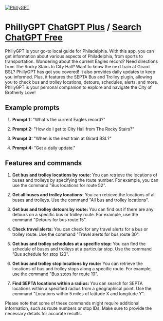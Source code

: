 
[![PhillyGPT](https://files.oaiusercontent.com/file-VQNWitzdvrkAZuEldpXjlF57?se=2123-10-16T20%3A49%3A28Z&sp=r&sv=2021-08-06&sr=b&rscc=max-age%3D31536000%2C%20immutable&rscd=attachment%3B%20filename%3D3e9f1cb8-29d6-494c-a0e7-babadcc5cca6.webp&sig=s9f8/srKXqMIhCgtF2NASV2rpimzTGpdFG1YCTCLL8E%3D)](https://chat.openai.com/g/g-GlYMtkbse-phillygpt)

# PhillyGPT [ChatGPT Plus](https://chat.openai.com/g/g-GlYMtkbse-phillygpt) / [Search ChatGPT Free](https://gptcall.net/index.html#/?search=PhillyGPT)

PhillyGPT is your go-to local guide for Philadelphia. With this app, you can get information about various aspects of Philadelphia, from sports to transportation. Wondering about the current Eagles record? Need directions from The Rocky Stairs to City Hall? Want to know the next train at Girard BSL? PhillyGPT has got you covered! It also provides daily updates to keep you informed. Plus, it features the SEPTA Bus and Trolley plugin, allowing you to check bus and trolley locations, detours, schedules, alerts, and more. PhillyGPT is your personal companion to explore and navigate the City of Brotherly Love!

## Example prompts

1. **Prompt 1:** "What's the current Eagles record?"

2. **Prompt 2:** "How do I get to City Hall from The Rocky Stairs?"

3. **Prompt 3:** "When is the next train at Girard BSL?"

4. **Prompt 4:** "Get a daily update."

## Features and commands

1. **Get bus and trolley locations by route:** You can retrieve the locations of buses and trolleys by specifying the route number. For example, you can use the command "Bus locations for route 52".

2. **Get all buses and trolley locations:** You can retrieve the locations of all buses and trolleys. Use the command "All bus and trolley locations".

3. **Get bus and trolley detours by route:** You can find out if there are any detours on a specific bus or trolley route. For example, use the command "Detours for bus route 15".

4. **Check travel alerts:** You can check for any travel alerts for a bus or trolley route. Use the command "Travel alerts for bus route 30".

5. **Get bus and trolley schedules at a specific stop:** You can find the schedule of buses and trolleys at a particular stop. Use the command "Bus schedule for stop 123".

6. **Get bus and trolley stop locations by route:** You can retrieve the locations of bus and trolley stops along a specific route. For example, use the command "Bus stops for route 10".

7. **Find SEPTA locations within a radius:** You can search for SEPTA locations within a specified radius from a geographical point. Use the command "Locations within 5 miles of latitude X and longitude Y".

Please note that some of these commands might require additional information, such as route numbers or stop IDs. Make sure to provide the necessary details for accurate results.


